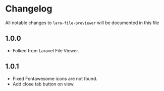 # Changelog

All notable changes to `lara-file-previewer` will be documented in this file

## 1.0.0

- Folked from Laravel File Viewer.

## 1.0.1

- Fixed Fontawesome icons are not found.
- Add close tab button on view.